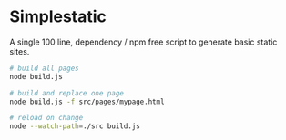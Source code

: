 # Simplestatic

A single 100 line, dependency / npm free script to generate basic static sites.

```zsh
# build all pages
node build.js

# build and replace one page
node build.js -f src/pages/mypage.html

# reload on change
node --watch-path=./src build.js
```
